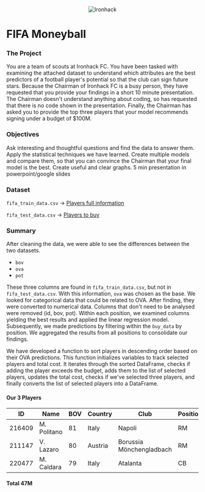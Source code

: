 <p align="center">
  <img src="https://user-images.githubusercontent.com/23629340/40541063-a07a0a8a-601a-11e8-91b5-2f13e4e6b441.png" alt="Ironhack" />
</p>


# FIFA Moneyball

<!-- ABOUT THE PROJECT -->


### The Project

You are a team of scouts at Ironhack FC. You have been tasked with examining the attached dataset to understand which attributes are the best predictors of a football player's potential so that the club can sign future stars. Because the Chairman of Ironhack FC is a busy person, they have requested that you provide your findings in a short 10 minute presentation. The Chairman doesn't understand anything about coding, so has requested that there is no code shown in the presentation. Finally, the Chairman has asked you to provide the top three players that your model recommends signing under a budget of $100M.

### Objectives

Ask interesting and thoughtful questions and find the data to answer them.
Apply the statistical techniques we have learned.
Create multiple models and compare them, so that you can convince the Chairman that your final model is the best. 
Create useful and clear graphs.
5 min presentation in powerpoint/google slides

### Dataset

`fifa_train_data.csv` -> [Players full information](https://drive.google.com/file/d/135VtRTHscOmS7Nmy48kYkbxj_dUONfcI/view)

`fifa_test_data.csv` -> [Players to buy](https://drive.google.com/file/d/1Jo-wcoxOpbGkKZxHiowkBApyTXmOv1Gf/view)

### Summary

After cleaning the data, we were able to see the differences between the two datasets. 

* `bov` 
* `ova`
* `pot`

These three columns are found in `fifa_train_data.csv`, but not in `fifa_test_data.csv`.
With this information, `ova` was chosen as the base. 
We looked for categorical data that could be related to OVA. After finding, they were converted to numerical data. Columns that don't need to be analysed were removed (id, bov, pot).
Within each position, we examined columns yielding the best results and applied the linear regression model. Subsequently, we made predictions by filtering within the `buy_data` by position.
We aggregated the results from all positions to consolidate our findings.

We have developed a function to sort players in descending order based on their OVA predictions. This function initializes variables to track selected players and total cost. It iterates through the sorted DataFrame, checks if adding the player exceeds the budget, adds them to the list of selected players, updates the total cost, checks if we've selected three players, and finally converts the list of selected players into a DataFrame.

#### Our 3 Players

|   ID   |     Name    |   BOV  |  Country  |          Club            |  Position  |  Value  |
| ------ | ----------- | ------ | --------- | ------------------------ | ---------- | ------- |
| 216409 | M. Politano |   81   |   Italy   |           Napoli         |     RM     |   19M   |
| 211147 | V. Lazaro   |   80   |  Austria  | Borussia Mönchengladbach |     RM     |   16M   |
| 220477 | M. Caldara  |   79   |   Italy   |        Atalanta          |     CB     |   12M   | 

#### Total 47M

